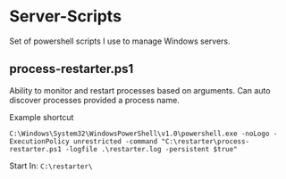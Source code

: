 # Server-Scripts

Set of powershell scripts I use to manage Windows servers.

## process-restarter.ps1
Ability to monitor and restart processes based on arguments. Can auto discover processes provided a process name.

Example shortcut

`C:\Windows\System32\WindowsPowerShell\v1.0\powershell.exe -noLogo -ExecutionPolicy unrestricted -command "C:\restarter\process-restarter.ps1 -logfile .\restarter.log -persistent $true"`

Start In: 
`C:\restarter\`
